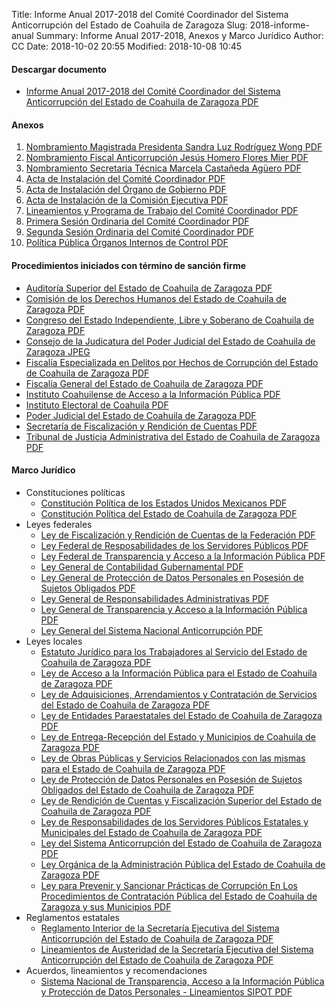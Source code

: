 Title: Informe Anual 2017-2018 del Comité Coordinador del Sistema Anticorrupción del Estado de Coahuila de Zaragoza
Slug: 2018-informe-anual
Summary: Informe Anual 2017-2018, Anexos y Marco Jurídico
Author: CC
Date: 2018-10-02 20:55
Modified: 2018-10-08 10:45


#### Descargar documento

* [Informe Anual 2017-2018 del Comité Coordinador del Sistema Anticorrupción del Estado de Coahuila de Zaragoza <i class="fa fa-file-pdf-o" aria-hidden="true"></i> PDF](iacc-2017-2018.pdf)

#### Anexos

1. [Nombramiento Magistrada Presidenta Sandra Luz Rodríguez Wong <i class="fa fa-file-pdf-o" aria-hidden="true"></i> PDF](01-anexo-nombramiento-magistrada-sandra-wong.pdf)
2. [Nombramiento Fiscal Anticorrupción Jesús Homero Flores Mier <i class="fa fa-file-pdf-o" aria-hidden="true"></i> PDF](02-anexo-nombramiento-fiscal-jesus-flores.pdf)
3. [Nombramiento Secretaria Técnica Marcela Castañeda Agüero <i class="fa fa-file-pdf-o" aria-hidden="true"></i> PDF](03-anexo-nombramiento-secretaria-tecnica-marcela-castaneda.pdf)
4. [Acta de Instalación del Comité Coordinador <i class="fa fa-file-pdf-o" aria-hidden="true"></i> PDF](04-anexo-acta-instalacion-comite-coordinador-2017-10-25.pdf)
5. [Acta de Instalación del Órgano de Gobierno <i class="fa fa-file-pdf-o" aria-hidden="true"></i> PDF](05-anexo-acta-instalacion-organo-de-gobierno-2017-10-25.pdf)
6. [Acta de Instalación de la Comisión Ejecutiva <i class="fa fa-file-pdf-o" aria-hidden="true"></i> PDF](06-anexo-acta-instalacion-comision-ejecutiva-2017-12-14.pdf)
7. [Lineamientos y Programa de Trabajo del Comité Coordinador <i class="fa fa-file-pdf-o" aria-hidden="true"></i> PDF](07-anexo-lineamientos-programa-de-trabajo-comite-coordinador.pdf)
8. [Primera Sesión Ordinaria del Comité Coordinador <i class="fa fa-file-pdf-o" aria-hidden="true"></i> PDF](08-anexo-primera-sesion-ordinaria-comite-coordinador-2018-03-15.pdf)
9. [Segunda Sesión Ordinaria del Comité Coordinador <i class="fa fa-file-pdf-o" aria-hidden="true"></i> PDF](09-anexo-segunda-sesion-ordinaria-comite-coordinador.pdf)
10. [Política Pública Órganos Internos de Control <i class="fa fa-file-pdf-o" aria-hidden="true"></i> PDF](10-anexo-politica-publica-sefirc.pdf)

#### Procedimientos iniciados con término de sanción firme

* [Auditoría Superior del Estado de Coahuila de Zaragoza <i class="fa fa-file-pdf-o" aria-hidden="true"></i> PDF](anexo-procedimientos-asec.pdf)
* [Comisión de los Derechos Humanos del Estado de Coahuila de Zaragoza <i class="fa fa-file-pdf-o" aria-hidden="true"></i> PDF](anexo-procedimientos-cdh.pdf)
* [Congreso del Estado Independiente, Libre y Soberano de Coahuila de Zaragoza <i class="fa fa-file-pdf-o" aria-hidden="true"></i> PDF](anexo-procedimientos-cec.pdf)
* [Consejo de la Judicatura del Poder Judicial del Estado de Coahuila de Zaragoza <i class="fa fa-file-image-o" aria-hidden="true"></i> JPEG](anexo-procedimientos-cjpjec.jpg)
* [Fiscalía Especializada en Delitos por Hechos de Corrupción del Estado de Coahuila de Zaragoza <i class="fa fa-file-pdf-o" aria-hidden="true"></i> PDF](anexo-procedimientos-fech.pdf)
* [Fiscalía General del Estado de Coahuila de Zaragoza <i class="fa fa-file-pdf-o" aria-hidden="true"></i> PDF](anexo-procedimientos-fge.pdf)
* [Instituto Coahuilense de Acceso a la Información Pública <i class="fa fa-file-pdf-o" aria-hidden="true"></i> PDF](anexo-procedimientos-icai.pdf)
* [Instituto Electoral de Coahuila <i class="fa fa-file-pdf-o" aria-hidden="true"></i> PDF](anexo-procedimientos-iec.pdf)
* [Poder Judicial del Estado de Coahuila de Zaragoza <i class="fa fa-file-pdf-o" aria-hidden="true"></i> PDF](anexo-procedimientos-pjec.pdf)
* [Secretaría de Fiscalización y Rendición de Cuentas <i class="fa fa-file-pdf-o" aria-hidden="true"></i> PDF](anexo-procedimientos-sefirc.pdf)
* [Tribunal de Justicia Administrativa del Estado de Coahuila de Zaragoza <i class="fa fa-file-pdf-o" aria-hidden="true"></i> PDF](anexo-procedimientos-tjac.pdf)

#### Marco Jurídico

* Constituciones políticas
    * [Constitución Política de los Estados Unidos Mexicanos <i class="fa fa-file-pdf-o" aria-hidden="true"></i> PDF](http://www.seacoahuila.org.mx/secretaria-ejecutiva/transparencia/art-21-02-marco-normativo/constitucion-politica-federal.pdf)
    * [Constitución Política del Estado de Coahuila de Zaragoza <i class="fa fa-file-pdf-o" aria-hidden="true"></i> PDF](http://www.seacoahuila.org.mx/secretaria-ejecutiva/transparencia/art-21-02-marco-normativo/constitucion-politica-del-estado-de-coahuila-de-zaragoza.pdf)
* Leyes federales
    * [Ley de Fiscalización y Rendición de Cuentas de la Federación <i class="fa fa-file-pdf-o" aria-hidden="true"></i> PDF](http://www.seacoahuila.org.mx/secretaria-ejecutiva/transparencia/art-21-02-marco-normativo/ley-de-fiscalizacion-y-rendicion-de-cuentas-de-la-federacion.pdf)
    * [Ley Federal de Resposabilidades de los Servidores Públicos <i class="fa fa-file-pdf-o" aria-hidden="true"></i> PDF](http://www.seacoahuila.org.mx/secretaria-ejecutiva/transparencia/art-21-02-marco-normativo/ley-federal-de-responsabilidades-de-los-servidores-publicos.pdf)
    * [Ley Federal de Transparencia y Acceso a la Información Pública <i class="fa fa-file-pdf-o" aria-hidden="true"></i> PDF](http://www.seacoahuila.org.mx/secretaria-ejecutiva/transparencia/art-21-02-marco-normativo/ley-federal-de-transparencia-y-acceso-a-la-informacion-publica.pdf)
    * [Ley General de Contabilidad Gubernamental <i class="fa fa-file-pdf-o" aria-hidden="true"></i> PDF](http://www.seacoahuila.org.mx/secretaria-ejecutiva/transparencia/art-21-02-marco-normativo/ley-general-de-contabilidad-gubernamental.pdf)
    * [Ley General de Protección de Datos Personales en Posesión de Sujetos Obligados <i class="fa fa-file-pdf-o" aria-hidden="true"></i> PDF](http://www.seacoahuila.org.mx/secretaria-ejecutiva/transparencia/art-21-02-marco-normativo/ley-general-de-proteccion-de-datos-personales-en-posesion-de-sujetos-obligados.pdf)
    * [Ley General de Responsabilidades Administrativas <i class="fa fa-file-pdf-o" aria-hidden="true"></i> PDF](http://www.seacoahuila.org.mx/secretaria-ejecutiva/transparencia/art-21-02-marco-normativo/ley-general-de-responsabilidades-administrativas.pdf)
    * [Ley General de Transparencia y Acceso a la Información Pública <i class="fa fa-file-pdf-o" aria-hidden="true"></i> PDF](http://www.seacoahuila.org.mx/secretaria-ejecutiva/transparencia/art-21-02-marco-normativo/ley-general-de-transparencia-y-acceso-a-la-informacion-publica.pdf)
    * [Ley General del Sistema Nacional Anticorrupción <i class="fa fa-file-pdf-o" aria-hidden="true"></i> PDF](http://www.seacoahuila.org.mx/secretaria-ejecutiva/transparencia/art-21-02-marco-normativo/ley-general-del-sistema-nacional-anticorrupcion.pdf)
* Leyes locales
    * [Estatuto Jurídico para los Trabajadores al Servicio del Estado de Coahuila de Zaragoza <i class="fa fa-file-pdf-o" aria-hidden="true"></i> PDF](http://www.seacoahuila.org.mx/secretaria-ejecutiva/transparencia/art-21-02-marco-normativo/estatuto-juridico-para-los-trabajadores-al-servicio-del-estado-de-coahuila-de-zaragoza.pdf)
    * [Ley de Acceso a la Información Pública para el Estado de Coahuila de Zaragoza <i class="fa fa-file-pdf-o" aria-hidden="true"></i> PDF](http://www.seacoahuila.org.mx/secretaria-ejecutiva/transparencia/art-21-02-marco-normativo/ley-de-acceso-a-la-informacion-publica-para-el-estado-de-coahuila-de-zaragoza.pdf)
    * [Ley de Adquisiciones, Arrendamientos y Contratación de Servicios del Estado de Coahuila de Zaragoza <i class="fa fa-file-pdf-o" aria-hidden="true"></i> PDF](http://www.seacoahuila.org.mx/secretaria-ejecutiva/transparencia/art-21-02-marco-normativo/ley-de-adquisiciones-arrendameintos-y-contratacion-de-servicios-del-estado-de-coahuila-de-zaragoza.pdf)
    * [Ley de Entidades Paraestatales del Estado de Coahuila de Zaragoza <i class="fa fa-file-pdf-o" aria-hidden="true"></i> PDF](http://www.seacoahuila.org.mx/secretaria-ejecutiva/transparencia/art-21-02-marco-normativo/ley-de-entidades-paraestatales-del-estado-de-coahuila-de-zaragoza.pdf)
    * [Ley de Entrega-Recepción del Estado y Municipios de Coahuila de Zaragoza <i class="fa fa-file-pdf-o" aria-hidden="true"></i> PDF](http://www.seacoahuila.org.mx/secretaria-ejecutiva/transparencia/art-21-02-marco-normativo/ley-de-entrega-recepcion-del-estado-y-municipios-de-coahuila-de-zaragoza.pdf)
    * [Ley de Obras Públicas y Servicios Relacionados con las mismas para el Estado de Coahuila de Zaragoza <i class="fa fa-file-pdf-o" aria-hidden="true"></i> PDF](http://www.seacoahuila.org.mx/secretaria-ejecutiva/transparencia/art-21-02-marco-normativo/ley-de-obras-publicas-y-servicios-del-estado-de-coahuila-de-zaragoza.pdf)
    * [Ley de Protección de Datos Personales en Posesión de Sujetos Obligados del Estado de Coahuila de Zaragoza <i class="fa fa-file-pdf-o" aria-hidden="true"></i> PDF](http://www.seacoahuila.org.mx/secretaria-ejecutiva/transparencia/art-21-02-marco-normativo/ley-de-proteccion-de-datos-personales-en-posesion-de-sujetos-obligados-del-estado-de-coahuila-de-zaragoza.pdf)
    * [Ley de Rendición de Cuentas y Fiscalización Superior del Estado de Coahuila de Zaragoza <i class="fa fa-file-pdf-o" aria-hidden="true"></i> PDF](http://www.seacoahuila.org.mx/secretaria-ejecutiva/transparencia/art-21-02-marco-normativo/ley-de-rendicion-de-cuentas-y-fiscalizacion-superior-del-estado-de-coahuila-de-zaragoza.pdf)
    * [Ley de Responsabilidades de los Servidores Públicos Estatales y Municipales del Estado de Coahuila de Zaragoza <i class="fa fa-file-pdf-o" aria-hidden="true"></i> PDF](http://www.seacoahuila.org.mx/secretaria-ejecutiva/transparencia/art-21-02-marco-normativo/ley-de-responsabilidades-de-los-servidores-publicos-del-estado-de-coahuila-de-zaragoza.pdf)
    * [Ley del Sistema Anticorrupción del Estado de Coahuila de Zaragoza <i class="fa fa-file-pdf-o" aria-hidden="true"></i> PDF](http://www.seacoahuila.org.mx/secretaria-ejecutiva/transparencia/art-21-02-marco-normativo/ley-del-sistema-anticorrupcion-del-estado-de-coahuila-de-zaragoza.pdf)
    * [Ley Orgánica de la Administración Pública del Estado de Coahuila de Zaragoza <i class="fa fa-file-pdf-o" aria-hidden="true"></i> PDF](http://www.seacoahuila.org.mx/secretaria-ejecutiva/transparencia/art-21-02-marco-normativo/ley-organica-de-la-administracion-publica-del-estado-de-coahuila-de-zaragoza.pdf)
    * [Ley para Prevenir y Sancionar Prácticas de Corrupción En Los Procedimientos de Contratación Pública del Estado de Coahuila de Zaragoza y sus Municipios <i class="fa fa-file-pdf-o" aria-hidden="true"></i> PDF](http://www.seacoahuila.org.mx/secretaria-ejecutiva/transparencia/art-21-02-marco-normativo/ley-para-prevenir-y-sancionar-practicas-de-corrupcion-del-estado-de-coahuila-de-zaragoza.pdf)
* Reglamentos estatales
    * [Reglamento Interior de la Secretaría Ejecutiva del Sistema Anticorrupción del Estado de Coahuila de Zaragoza <i class="fa fa-file-pdf-o" aria-hidden="true"></i> PDF](http://www.seacoahuila.org.mx/secretaria-ejecutiva/transparencia/art-21-02-marco-normativo/reglamento-interior-secretaria-ejecutiva-seacoahuila.pdf)
    * [Lineamientos de Austeridad de la Secretaría Ejecutiva del Sistema Anticorrupción del Estado de Coahuila de Zaragoza <i class="fa fa-file-pdf-o" aria-hidden="true"></i> PDF](http://www.seacoahuila.org.mx/secretaria-ejecutiva/transparencia/art-21-02-marco-normativo/lineamientos-de-austeridad-de-la-sesaec.pdf)
* Acuerdos, lineamientos y recomendaciones
    * [Sistema Nacional de Transparencia, Acceso a la Información Pública y Protección de Datos Personales - Lineamientos SIPOT <i class="fa fa-file-pdf-o" aria-hidden="true"></i> PDF](http://www.seacoahuila.org.mx/secretaria-ejecutiva/transparencia/art-21-02-marco-normativo/lineamientos-sipot.pdf)
